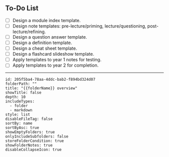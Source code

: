 ## To-Do List

- [ ] Design a module index template.
- [ ] Design note templates: pre-lecture/priming, lecture/questioning, post-lecture/refining.
- [ ] Design a question answer template.
- [ ] Design a definition template.
- [ ] Design a cheat sheet template.
- [ ] Design a flashcard slideshow template.
- [ ] Apply templates to year 1 notes for testing.
- [ ] Apply templates to year 2 for completion.

---

```folder-overview
id: 205f5ba4-78aa-4ddc-bab2-f894bd324d07
folderPath: ""
title: "{{folderName}} overview"
showTitle: false
depth: 10
includeTypes:
  - folder
  - markdown
style: list
disableFileTag: false
sortBy: name
sortByAsc: true
showEmptyFolders: true
onlyIncludeSubfolders: false
storeFolderCondition: true
showFolderNotes: true
disableCollapseIcon: true
```
